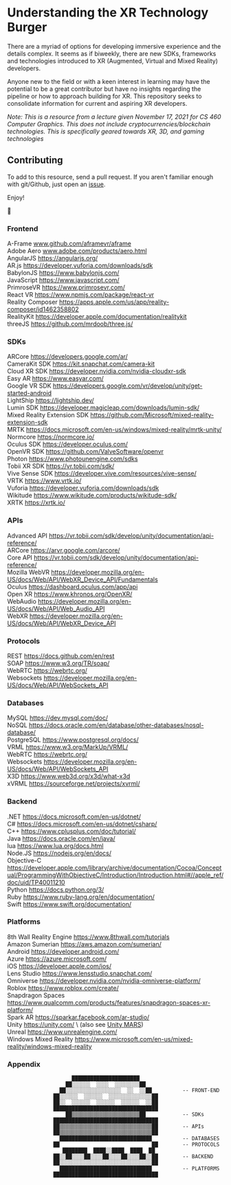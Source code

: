 # Understanding the XR Technology Burger

There are a myriad of options for developing immersive experience and the details complex. It seems as if biweekly, there are new SDKs, frameworks and technologies introduced to XR (Augmented, Virtual and Mixed Reality) developers. 

Anyone new to the field or with a keen interest in learning may have the potential to be a great contributor but have no insights regarding the pipeline or how to approach building for XR. This repository seeks to consolidate information for current and aspiring XR developers.

*Note: This is a resource from a lecture given November 17, 2021 for CS 460 Computer Graphics. This does not include cryptocurrencies/blockchain technologies. This is specifically geared towards XR, 3D, and gaming technologies*


 
## Contributing
 
To add to this resource, send a pull request. If you aren't familiar enough with git/Github, just open an [issue](https://github.com/jasmineroberts/metaverse-stack/issues).

Enjoy! 

🍔


### Frontend
A-Frame www.github.com/aframevr/aframe \
Adobe Aero www.adobe.com/products/aero.html \
AngularJS https://angularjs.org/ \
AR.js https://developer.vuforia.com/downloads/sdk \
BabylonJS https://www.babylonjs.com/ \
JavaScript https://www.javascript.com/ \
PrimroseVR https://www.primrosevr.com/ \
React VR https://www.npmjs.com/package/react-vr \
Reality Composer https://apps.apple.com/us/app/reality-composer/id1462358802 \
RealityKit https://developer.apple.com/documentation/realitykit \
threeJS https://github.com/mrdoob/three.js/
 
 
### SDKs
ARCore https://developers.google.com/ar/ \
CameraKit SDK https://kit.snapchat.com/camera-kit \
Cloud XR SDK https://developer.nvidia.com/nvidia-cloudxr-sdk \
Easy AR https://www.easyar.com/ \
Google VR SDK https://developers.google.com/vr/develop/unity/get-started-android \
LightShip https://lightship.dev/ \
Lumin SDK https://developer.magicleap.com/downloads/lumin-sdk/ \
Mixed Reality Extension SDK https://github.com/Microsoft/mixed-reality-extension-sdk \
MRTK https://docs.microsoft.com/en-us/windows/mixed-reality/mrtk-unity/ \
Normcore https://normcore.io/ \
Oculus SDK https://developer.oculus.com/ \
OpenVR SDK https://github.com/ValveSoftware/openvr \
Photon https://www.photounengine.com/sdks \
Tobii XR SDK https://vr.tobii.com/sdk/ \
Vive Sense SDK https://developer.vive.com/resources/vive-sense/ \
VRTK https://www.vrtk.io/ \
Vuforia https://developer.vuforia.com/downloads/sdk \
Wikitude https://www.wikitude.com/products/wikitude-sdk/ \
XRTK https://xrtk.io/ 
 
### APIs
Advanced API https://vr.tobii.com/sdk/develop/unity/documentation/api-reference/ \
ARCore https://arvr.google.com/arcore/ \
Core API https://vr.tobii.com/sdk/develop/unity/documentation/api-reference/ \
Mozilla WebVR https://developer.mozilla.org/en-US/docs/Web/API/WebXR_Device_API/Fundamentals \
Oculus https://dashboard.oculus.com/app/api \
Open XR https://www.khronos.org/OpenXR/ \
WebAudio https://developer.mozilla.org/en-US/docs/Web/API/Web_Audio_API \
WebXR https://developer.mozilla.org/en-US/docs/Web/API/WebXR_Device_API 
 
### Protocols
REST https://docs.github.com/en/rest \
SOAP https://www.w3.org/TR/soap/ \
WebRTC https://webrtc.org/ \
Websockets https://developer.mozilla.org/en-US/docs/Web/API/WebSockets_API
 
### Databases
MySQL https://dev.mysql.com/doc/ \
NoSQL https://docs.oracle.com/en/database/other-databases/nosql-database/ \
PostgreSQL https://www.postgresql.org/docs/ \
VRML https://www.w3.org/MarkUp/VRML/ \
WebRTC https://webrtc.org/ \
Websockets https://developer.mozilla.org/en-US/docs/Web/API/WebSockets_API \
X3D https://www.web3d.org/x3d/what-x3d \
xVRML https://sourceforge.net/projects/xvrml/
 
### Backend
.NET https://docs.microsoft.com/en-us/dotnet/ \
C# https://docs.microsoft.com/en-us/dotnet/csharp/ \
C++ https://www.cplusplus.com/doc/tutorial/ \
Java https://docs.oracle.com/en/java/ \
lua https://www.lua.org/docs.html \
Node.JS https://nodejs.org/en/docs/ \
Objective-C https://developer.apple.com/library/archive/documentation/Cocoa/Conceptual/ProgrammingWithObjectiveC/Introduction/Introduction.html#//apple_ref/doc/uid/TP40011210 \
Python https://docs.python.org/3/ \
Ruby https://www.ruby-lang.org/en/documentation/ \
Swift https://www.swift.org/documentation/ 
 
 
### Platforms
8th Wall Reality Engine https://www.8thwall.com/tutorials \
Amazon Sumerian https://aws.amazon.com/sumerian/ \
Android https://developer.android.com/ \
Azure https://azure.microsoft.com/ \
iOS https://developer.apple.com/ios/ \
Lens Studio https://www.lensstudio.snapchat.com/    
Omniverse https://developer.nvidia.com/nvidia-omniverse-platform/   
Roblox https://www.roblox.com/create/    
Snapdragon Spaces https://www.qualcomm.com/products/features/snapdragon-spaces-xr-platform/ \
Spark AR https://sparkar.facebook.com/ar-studio/ \
Unity https://unity.com/ \ (also see [Unity MARS](https://unity.com/products/unity-mars)) \
Unreal https://www.unrealengine.com/ \
Windows Mixed Reality https://www.microsoft.com/en-us/mixed-reality/windows-mixed-reality


### Appendix

 
 
                         ██████████████████████              
                       ██░░░░░░  ░░░░  ░░░░░░░░██ 
                     ██░░░░░░░░░░░░░░░░░░  ░░  ░░██          -- FRONT-END
                   ██░░░░░░  ░░░░░░  ░░░░░░░░░░░░░░██
                   ██░░  ░░░░░░  ░░░░░░  ░░░░░░  ░░██
                   ██████████████████████████████████
                       ██▒▒▒▒▒▒▒▒▒▒▒▒▒▒▒▒▒▒▒▒▒▒██            -- SDKs
                   ██████████████████████████████████
                   ██▒▒▒▒▒▒▒▒▒▒▒▒▒▒▒▒▒▒▒▒▒▒▒▒▒▒▒▒▒▒██        -- APIs
                   ██▒▒▒▒▒▒▒▒▒▒▒▒▒▒▒▒▒▒▒▒▒▒▒▒▒▒▒▒▒▒██
                     ██████████████████████████████          -- DATABASES
                   ██                              ██        -- PROTOCOLS 
                      ████████  ████░░████  ████  ██
                   ██░░██░░░░██░░░░██░░░░██░░░░██░░██        -- BACKEND
                   ██░░░░░░░░░░░░░░░░░░░░░░░░░░░░░░██
                     ██████████████████████████████          -- PLATFORMS
                   ██████████████████████████████████
              
 
 
 


